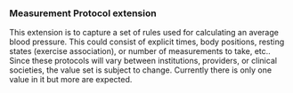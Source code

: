 ### Measurement Protocol extension

This extension is to capture a set of rules used for calculating an average blood pressure.  This could consist of explicit times, body positions, resting states (exercise association), or number of measurements to take, etc..  Since these protocols will vary between institutions, providers, or clinical societies, the value set is subject to change.  Currently there is only one value in it but more are expected.